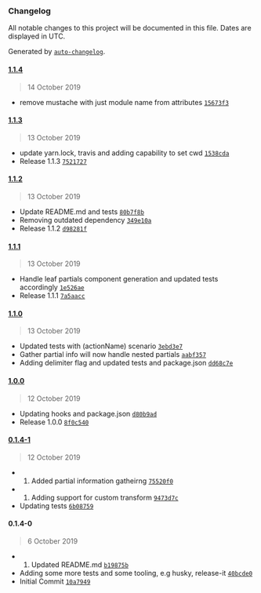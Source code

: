 ### Changelog

All notable changes to this project will be documented in this file. Dates are displayed in UTC.

Generated by [`auto-changelog`](https://github.com/CookPete/auto-changelog).

#### [1.1.4](https://github.com/ygongdev/ember-partial-codemod/compare/1.1.3...1.1.4)

> 14 October 2019

- remove mustache with just module name from attributes [`15673f3`](https://github.com/ygongdev/ember-partial-codemod/commit/15673f3ed816f47b00f5a23577012fccb235688c)

#### [1.1.3](https://github.com/ygongdev/ember-partial-codemod/compare/1.1.2...1.1.3)

> 13 October 2019

- update yarn.lock, travis and adding capability to set cwd [`1538cda`](https://github.com/ygongdev/ember-partial-codemod/commit/1538cda4efe34a7132b044bb67055a800be4e888)
- Release 1.1.3 [`7521727`](https://github.com/ygongdev/ember-partial-codemod/commit/7521727f3cf1d1167f1ed213f98aa405d1b859eb)

#### [1.1.2](https://github.com/ygongdev/ember-partial-codemod/compare/1.1.1...1.1.2)

> 13 October 2019

- Update README.md and tests [`80b7f8b`](https://github.com/ygongdev/ember-partial-codemod/commit/80b7f8bef10662d36cd5c2f16edeaee19e3a2341)
- Removing outdated dependency [`349e10a`](https://github.com/ygongdev/ember-partial-codemod/commit/349e10a4bf48bd18f577099cef903462a766e80f)
- Release 1.1.2 [`d98281f`](https://github.com/ygongdev/ember-partial-codemod/commit/d98281f1adf92bc0f5d7bb0050d7336526244b1b)

#### [1.1.1](https://github.com/ygongdev/ember-partial-codemod/compare/1.1.0...1.1.1)

> 13 October 2019

- Handle leaf partials component generation and updated tests accordingly [`1e526ae`](https://github.com/ygongdev/ember-partial-codemod/commit/1e526ae257a39c7f8ef673c72046bc3d1e9a006e)
- Release 1.1.1 [`7a5aacc`](https://github.com/ygongdev/ember-partial-codemod/commit/7a5aacc333089def54e77988689f62c242dd4745)

#### [1.1.0](https://github.com/ygongdev/ember-partial-codemod/compare/1.0.0...1.1.0)

> 13 October 2019

- Updated tests with (actionName) scenario [`3ebd3e7`](https://github.com/ygongdev/ember-partial-codemod/commit/3ebd3e7cbc577ced98da94d42f4b37ea15c0df58)
- Gather partial info will now handle nested partials [`aabf357`](https://github.com/ygongdev/ember-partial-codemod/commit/aabf35738df6cef05744f1b8ce746e5f6adf2766)
- Adding delimiter flag and updated tests and package.json [`dd68c7e`](https://github.com/ygongdev/ember-partial-codemod/commit/dd68c7e71bd92847bcb84222f825a784e193c9c5)

#### [1.0.0](https://github.com/ygongdev/ember-partial-codemod/compare/0.1.4-1...1.0.0)

> 12 October 2019

- Updating hooks and package.json [`d80b9ad`](https://github.com/ygongdev/ember-partial-codemod/commit/d80b9adb536d4c52348c2e3f75beb5ae9d511c56)
- Release 1.0.0 [`8f0c540`](https://github.com/ygongdev/ember-partial-codemod/commit/8f0c540b3a0150b8e56bbcc2604cda09279dd43f)

#### [0.1.4-1](https://github.com/ygongdev/ember-partial-codemod/compare/0.1.4-0...0.1.4-1)

> 12 October 2019

- 1. Added partial information gatheirng [`75520f0`](https://github.com/ygongdev/ember-partial-codemod/commit/75520f092a3a3fb9cdba094e4edb7d80ba5fb37a)
- 1. Adding support for custom transform [`9473d7c`](https://github.com/ygongdev/ember-partial-codemod/commit/9473d7cb0f7a8f067a89b743c31c6d6a26b90faf)
- Updating tests [`6b08759`](https://github.com/ygongdev/ember-partial-codemod/commit/6b0875907da6e3a04cad8f4130f41ed6c5cfdbf8)

#### 0.1.4-0

> 6 October 2019

- 1. Updated README.md [`b19875b`](https://github.com/ygongdev/ember-partial-codemod/commit/b19875bd96e97d2aa3e18292bd7119af30122df9)
- Adding some more tests and some tooling, e.g husky, release-it [`40bcde0`](https://github.com/ygongdev/ember-partial-codemod/commit/40bcde0b1cdff2b6be2bd2f61ebd2b4f352fd56c)
- Initial Commit [`10a7949`](https://github.com/ygongdev/ember-partial-codemod/commit/10a7949fa5922adac4e9abfc01814c1838d7ebb4)
